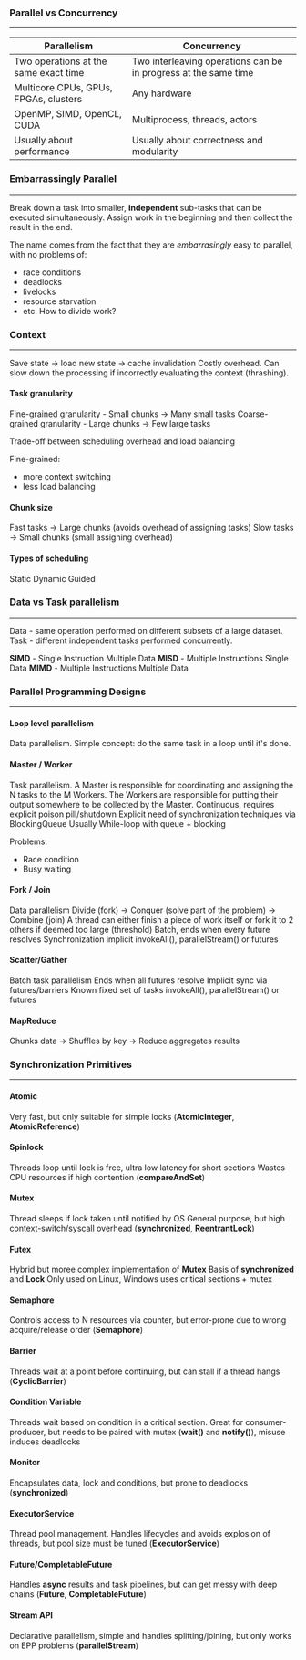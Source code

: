 ### Parallel vs Concurrency
______________________

| Parallelism                           | Concurrency                                                     |
| ------------------------------------- | --------------------------------------------------------------- |
| Two operations at the same exact time | Two interleaving operations can be in progress at the same time |
| Multicore CPUs, GPUs, FPGAs, clusters | Any hardware                                                    |
| OpenMP, SIMD, OpenCL, CUDA            | Multiprocess, threads, actors                                   |
| Usually about performance             | Usually about correctness and modularity                        |
### Embarrassingly Parallel
___
Break down a task into smaller, **independent** sub-tasks that can be executed simultaneously. Assign work in the beginning and then collect the result in the end.

The name comes from the fact that they are *embarrasingly* easy to parallel, with no problems of:
- race conditions
- deadlocks
- livelocks
- resource starvation
- etc.
How to divide work?
### Context
___
Save state -> load new state -> cache invalidation
Costly overhead.
Can slow down the processing if incorrectly evaluating the context (thrashing).
#### Task granularity
Fine-grained granularity - Small chunks -> Many small tasks
Coarse-grained granularity - Large chunks -> Few large tasks

Trade-off between scheduling overhead and load balancing

Fine-grained:
- more context switching
- less load balancing
#### Chunk size
Fast tasks -> Large chunks (avoids overhead of assigning tasks)
Slow tasks -> Small chunks (small assigning overhead)
#### Types of scheduling
Static
Dynamic
Guided
### Data vs Task parallelism
___
Data - same operation performed on different subsets of a large dataset.
Task - different independent tasks performed concurrently.

**SIMD** - Single Instruction Multiple Data
**MISD** - Multiple Instructions Single Data
**MIMD** - Multiple Instructions Multiple Data
### Parallel Programming Designs
___
#### Loop level parallelism
Data parallelism.
Simple concept: do the same task in a loop until it's done.
#### Master / Worker
Task parallelism.
A Master is responsible for coordinating and assigning the N tasks to the M Workers.
The Workers are responsible for putting their output somewhere to be collected by the Master.
Continuous, requires explicit poison pill/shutdown
Explicit need of synchronization techniques via BlockingQueue
Usually While-loop with queue + blocking

Problems:
- Race condition
- Busy waiting
#### Fork / Join
Data parallelism
Divide (fork) -> Conquer (solve part of the problem) -> Combine (join)
A thread can either finish a piece of work itself or fork it to 2 others if deemed too large (threshold)
Batch, ends when every future resolves
Synchronization implicit
invokeAll(), parallelStream() or futures
#### Scatter/Gather
Batch task parallelism
Ends when all futures resolve
Implicit sync via futures/barriers
Known fixed set of tasks
invokeAll(), parallelStream() or futures
#### MapReduce
Chunks data -> Shuffles by key -> Reduce aggregates results

### Synchronization Primitives
___ 
#### Atomic
Very fast, but only suitable for simple locks (**AtomicInteger**, **AtomicReference**)
#### Spinlock
Threads loop until lock is free, ultra low latency for short sections
Wastes CPU resources if high contention (**compareAndSet**)
#### Mutex
Thread sleeps if lock taken until notified by OS
General purpose, but high context-switch/syscall overhead (**synchronized**, **ReentrantLock**)
#### Futex
Hybrid but moree complex implementation of **Mutex**
Basis of **synchronized** and **Lock**
Only used on Linux, Windows uses critical sections + mutex
#### Semaphore
Controls access to N resources via counter, but error-prone due to wrong acquire/release order (**Semaphore**)
#### Barrier
Threads wait at a point before continuing, but can stall if a thread hangs (**CyclicBarrier**)
#### Condition Variable
Threads wait based on condition in a critical section. Great for consumer-producer, but needs to be paired with mutex (**wait()** and **notify()**), misuse induces deadlocks
#### Monitor
Encapsulates data, lock and conditions, but prone to deadlocks (**synchronized**)
#### ExecutorService
Thread pool management. Handles lifecycles and avoids explosion of threads, but pool size must be tuned (**ExecutorService**)
#### Future/CompletableFuture
Handles **async** results and task pipelines, but can get messy with deep chains (**Future**, **CompletableFuture**)
#### Stream API
Declarative parallelism, simple and handles splitting/joining, but only works on EPP problems (**parallelStream**)
